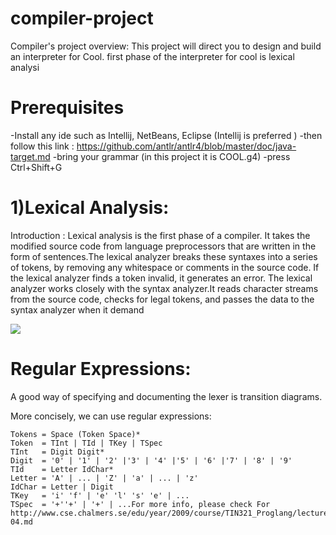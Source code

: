# compiler-project
Compiler's project overview:
This project will direct you to design and build an interpreter for Cool. 
first phase of the interpreter for cool  is lexical analysi

# Prerequisites
-Install any ide such as Intellij, NetBeans, Eclipse (Intellij is preferred )
-then follow this link : https://github.com/antlr/antlr4/blob/master/doc/java-target.md
-bring your grammar (in this project it is COOL.g4)
-press Ctrl+Shift+G

# 1)Lexical Analysis:

Introduction :
Lexical analysis is the first phase of a compiler. It takes the modified source code from language preprocessors 
that are written in the form of sentences.The lexical analyzer breaks these syntaxes into a series of tokens, 
by removing any whitespace or comments in the source code. If the lexical analyzer finds a token invalid,
it generates an error. The lexical analyzer works closely with the syntax analyzer.It reads character streams
from the source code, checks for legal tokens, and passes the data to the syntax analyzer when it demand

![](https://raw.githubusercontent.com/asmaa122281/compiler-project/master/lexical%20(1).png)

# Regular Expressions:

A good way of specifying and documenting the lexer is transition diagrams.

More concisely, we can use regular expressions:

    Tokens = Space (Token Space)*
    Token  = TInt | TId | TKey | TSpec 
    TInt   = Digit Digit*
    Digit  = '0' | '1' | '2' |'3' | '4' |'5' | '6' |'7' | '8' | '9'
    TId    = Letter IdChar*
    Letter = 'A' | ... | 'Z' | 'a' | ... | 'z'
    IdChar = Letter | Digit
    TKey   = 'i' 'f' | 'e' 'l' 's' 'e' | ...
    TSpec  = '+''+' | '+' | ...For more info, please check For http://www.cse.chalmers.se/edu/year/2009/course/TIN321_Proglang/lectures/proglang-04.md



 

